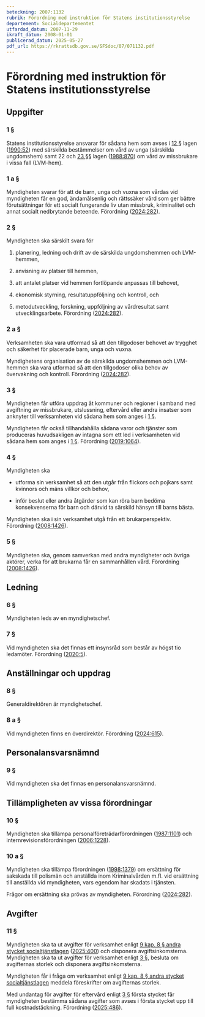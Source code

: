 ```yaml
---
beteckning: 2007:1132
rubrik: Förordning med instruktion för Statens institutionsstyrelse
departement: Socialdepartementet
utfardad_datum: 2007-11-29
ikraft_datum: 2008-01-01
publicerad_datum: 2025-05-27
pdf_url: https://rkrattsdb.gov.se/SFSdoc/07/071132.pdf
---
```


# Förordning med instruktion för Statens institutionsstyrelse

## Uppgifter

### 1 §

Statens institutionsstyrelse ansvarar för sådana hem som avses i [12 §](#12) lagen ([1990:52](https://selex.se/eli/sfs/1990/52)) med särskilda bestämmelser om vård av unga (särskilda ungdomshem) samt 22 och [23 §](#23)§ lagen ([1988:870](https://selex.se/eli/sfs/1988/870)) om vård av missbrukare i vissa fall (LVM-hem).

### 1 a §

Myndigheten svarar för att de barn, unga och vuxna som vårdas vid myndigheten får en god, ändamålsenlig och rättssäker vård som ger bättre förutsättningar för ett socialt fungerande liv utan missbruk, kriminalitet och annat socialt nedbrytande beteende. Förordning ([2024:282](https://selex.se/eli/sfs/2024/282)).

### 2 §

Myndigheten ska särskilt svara för

1. planering, ledning och drift av de särskilda ungdomshemmen och LVM-hemmen,

2. anvisning av platser till hemmen,

3. att antalet platser vid hemmen fortlöpande anpassas till behovet,

4. ekonomisk styrning, resultatuppföljning och kontroll, och

5. metodutveckling, forskning, uppföljning av vårdresultat samt utvecklingsarbete. Förordning ([2024:282](https://selex.se/eli/sfs/2024/282)).

### 2 a §

Verksamheten ska vara utformad så att den tillgodoser behovet av trygghet och säkerhet för placerade barn, unga och vuxna.

Myndighetens organisation av de särskilda ungdomshemmen och LVM-hemmen ska vara utformad så att den tillgodoser olika behov av övervakning och kontroll. Förordning ([2024:282](https://selex.se/eli/sfs/2024/282)).

### 3 §

Myndigheten får utföra uppdrag åt kommuner och regioner i samband med avgiftning av missbrukare, utslussning, eftervård eller andra insatser som anknyter till verksamheten vid sådana hem som anges i [1 §](#1).

Myndigheten får också tillhandahålla sådana varor och tjänster som produceras huvudsakligen av intagna som ett led i verksamheten vid sådana hem som anges i [1 §](#1). Förordning ([2019:1064](https://selex.se/eli/sfs/2019/1064)).

### 4 §

Myndigheten ska

- utforma sin verksamhet så att den utgår från flickors och pojkars samt kvinnors och mäns villkor och behov,

- inför beslut eller andra åtgärder som kan röra barn bedöma konsekvenserna för barn och därvid ta särskild hänsyn till barns bästa.

Myndigheten ska i sin verksamhet utgå från ett brukarperspektiv. Förordning ([2008:1426](https://selex.se/eli/sfs/2008/1426)).

### 5 §

Myndigheten ska, genom samverkan med andra myndigheter och övriga aktörer, verka för att brukarna får en sammanhållen vård. Förordning ([2008:1426](https://selex.se/eli/sfs/2008/1426)).

## Ledning

### 6 §

Myndigheten leds av en myndighetschef.

### 7 §

Vid myndigheten ska det finnas ett insynsråd som består av högst tio ledamöter. Förordning ([2020:5](https://selex.se/eli/sfs/2020/5)).

## Anställningar och uppdrag

### 8 §

Generaldirektören är myndighetschef.

### 8 a §

Vid myndigheten finns en överdirektör. Förordning ([2024:615](https://selex.se/eli/sfs/2024/615)).

## Personalansvarsnämnd

### 9 §

Vid myndigheten ska det finnas en personalansvarsnämnd.

## Tillämpligheten av vissa förordningar

### 10 §

Myndigheten ska tillämpa personalföreträdarförordningen ([1987:1101](https://selex.se/eli/sfs/1987/1101)) och internrevisionsförordningen ([2006:1228](https://selex.se/eli/sfs/2006/1228)).

### 10 a §

Myndigheten ska tillämpa förordningen ([1998:1379](https://selex.se/eli/sfs/1998/1379)) om ersättning för sakskada till polismän och anställda inom Kriminalvården m.fl. vid ersättning till anställda vid myndigheten, vars egendom har skadats i tjänsten.

Frågor om ersättning ska prövas av myndigheten. Förordning ([2024:282](https://selex.se/eli/sfs/2024/282)).

## Avgifter

### 11 §

Myndigheten ska ta ut avgifter för verksamhet enligt [9 kap. 8 § andra stycket socialtjänstlagen](https://selex.se/eli/sfs/2001/453#kap9.8) ([2025:400](https://selex.se/eli/sfs/2025/400)) och disponera avgiftsinkomsterna. Myndigheten ska ta ut avgifter för verksamhet enligt [3 §](#3), besluta om avgifternas storlek och disponera avgiftsinkomsterna.

Myndigheten får i fråga om verksamhet enligt [9 kap. 8 § andra stycket socialtjänstlagen](https://selex.se/eli/sfs/2001/453#kap9.8) meddela föreskrifter om avgifternas storlek.

Med undantag för avgifter för eftervård enligt [3 §](#3) första stycket får myndigheten bestämma sådana avgifter som avses i första stycket upp till full kostnadstäckning. Förordning ([2025:486](https://selex.se/eli/sfs/2025/486)).